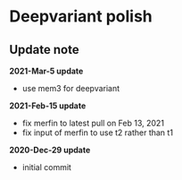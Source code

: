 # Deepvariant polish
## Update note

**2021-Mar-5 update**
- use mem3 for deepvariant

**2021-Feb-15 update**
- fix merfin to latest pull on Feb 13, 2021
- fix input of merfin to use t2 rather than t1

**2020-Dec-29 update**
- initial commit

